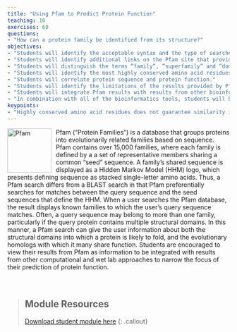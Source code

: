 ```yaml
---
title: "Using Pfam to Predict Protein Function"
teaching: 10
exercises: 60
questions:
- "How can a protein family be identified from its structure?"
objectives:
- "Students will identify the acceptable syntax and the type of searches that can be done with that format to identify related Pfam superfamilies."
- "Students will identify additional links on the Pfam site that provide insights into the function of their proteins."
- "Students will distinguish the terms “family”, “superfamily” and “domain” as they are used in Pfam."
- "Students will identify the most highly conserved amino acid residues in their protein of interest."
- "Students will correlate protein sequence and protein function."
- "Students will identify the limitations of the results provided by Pfam."
- "Students will integrate Pfam results with results from other bioinformatics tools."
- "In combination with all of the bioinformatics tools, students will hypothesize a function for their protein structure."
keypoints:
- "Highly conserved amino acid residues does not guarantee similarity in function."
---
```

<img src="../fig/pfam.png" alt="Pfam" width="100" style="float: left; margin-top: 0px; margin-right: 10px" />
Pfam (“Protein Families”) is a database that groups proteins into evolutionarily related families based on sequence.  Pfam contains over 15,000 families, where each family is defined by a a set of representative members sharing a common “seed” sequence.  A family’s shared sequence is displayed as a Hidden Markov Model (HHM) logo, which presents defining sequence as stacked single-letter amino acids.  Thus, a Pfam search differs from a BLAST search in that Pfam preferentially searches for matches between the query sequence and the seed sequences that define the HHM.  When a user searches the Pfam database, the result displays known families to which the user’s query sequence matches.  Often, a query sequence may belong to more than one family, particularly if the query protein contains multiple structural domains.  In this manner, a Pfam search can give the user information about both the structural domains into which a protein is likely to fold, and the evolutionary homologs with which it many share function. Students are encouraged to view their results from Pfam as information to be integrated with results from other computational and wet lab approaches to narrow the focus of their prediction of protein function.
<br/><br/><br/>

> ## Module Resources
>[Download student module here](https://docs.google.com/document/d/e/2PACX-1vRH2P7JPUjz_cHaCV9CsuRlsUSHrDHVy5s-H9ZI7oJ6ojKQ6rKQsN2nk5jjN40IcW5OHPX2-nqrFvZr/pub)
{: .callout}
